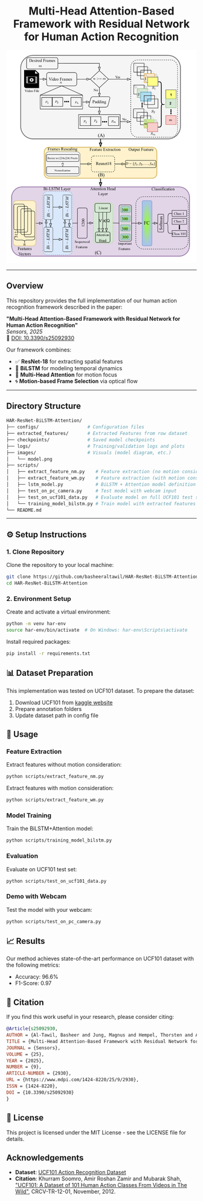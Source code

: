 # <div align="center"> <strong>Multi-Head Attention-Based Framework with Residual Network for Human Action Recognition</strong> </div>

![Model Architecture](./images/model.png)

---

##  Overview

This repository provides the full implementation of our human action recognition framework described in the paper:

**"Multi-Head Attention-Based Framework with Residual Network for Human Action Recognition"**  
 *Sensors, 2025*  
🔗 [DOI: 10.3390/s25092930](https://www.mdpi.com/1424-8220/25/9/2930)

Our framework combines:
- ✅ **ResNet-18** for extracting spatial features
- 🔁 **BiLSTM** for modeling temporal dynamics
- 🎯 **Multi-Head Attention** for motion focus
- 🌀 **Motion-based Frame Selection** via optical flow

---

## Directory Structure

```bash
HAR-ResNet-BiLSTM-Attention/
├── configs/                  # Configuration files
├── extracted_features/       # Extracted Features from row dataset
├── checkpoints/              # Saved model checkpoints
├── logs/                     # Training/validation logs and plots
├── images/                   # Visuals (model diagram, etc.)
│   └── model.png
├── scripts/
│   ├── extract_feature_nm.py    # Feature extraction (no motion consideration)
│   ├── extract_feature_wm.py    # Feature extraction (with motion consideration)
│   ├── lstm_model.py            # BiLSTM + Attention model definition
│   ├── test_on_pc_camera.py     # Test model with webcam input
│   ├── test_on_ucf101_data.py   # Evaluate model on full UCF101 test set
│   └── training_model_bilstm.py # Train model with extracted features
└── README.md
```

---

## ⚙️ Setup Instructions

### 1. Clone Repository

Clone the repository to your local machine:

```bash
git clone https://github.com/basheeraltawil/HAR-ResNet-BiLSTM-Attention.git
cd HAR-ResNet-BiLSTM-Attention
```

### 2. Environment Setup

Create and activate a virtual environment:

```bash
python -m venv har-env
source har-env/bin/activate  # On Windows: har-env\Scripts\activate
```

Install required packages:

```bash
pip install -r requirements.txt
```

## 📊 Dataset Preparation

This implementation was tested on UCF101 dataset. To prepare the dataset:

1. Download UCF101 from [kaggle website](https://www.kaggle.com/datasets/matthewjansen/ucf101-action-recognition)
2. Prepare annotation folders
3. Update dataset path in config file

## 🚀 Usage

### Feature Extraction

Extract features without motion consideration:
```bash
python scripts/extract_feature_nm.py 
```

Extract features with motion consideration:
```bash
python scripts/extract_feature_wm.py 
```

### Model Training

Train the BiLSTM+Attention model:
```bash
python scripts/training_model_bilstm.py 
```

### Evaluation

Evaluate on UCF101 test set:
```bash
python scripts/test_on_ucf101_data.py 
```

### Demo with Webcam

Test the model with your webcam:
```bash
python scripts/test_on_pc_camera.py 
```

## 📈 Results

Our method achieves state-of-the-art performance on UCF101 dataset with the following metrics:
- Accuracy: 96.6%
- F1-Score: 0.97

## 📝 Citation

If you find this work useful in your research, please consider citing:

```bibtex
@Article{s25092930,
AUTHOR = {Al-Tawil, Basheer and Jung, Magnus and Hempel, Thorsten and Al-Hamadi, Ayoub},
TITLE = {Multi-Head Attention-Based Framework with Residual Network for Human Action Recognition},
JOURNAL = {Sensors},
VOLUME = {25},
YEAR = {2025},
NUMBER = {9},
ARTICLE-NUMBER = {2930},
URL = {https://www.mdpi.com/1424-8220/25/9/2930},
ISSN = {1424-8220},
DOI = {10.3390/s25092930}
}
```

## 📄 License

This project is licensed under the MIT License - see the LICENSE file for details.

##  Acknowledgements

- **Dataset**: [UCF101 Action Recognition Dataset](https://www.crcv.ucf.edu/research/data-sets/ucf101/)
- **Citation**: Khurram Soomro, Amir Roshan Zamir and Mubarak Shah, ["UCF101: A Dataset of 101 Human Action Classes From Videos in The Wild"](https://arxiv.org/abs/1212.0402), CRCV-TR-12-01, November, 2012.
